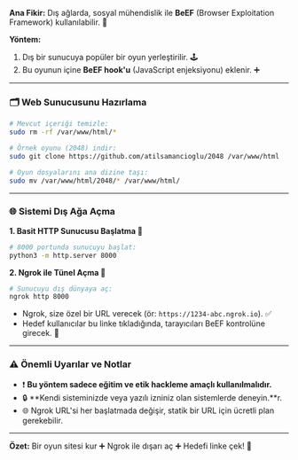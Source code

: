 **Ana Fikir:** Dış ağlarda, sosyal mühendislik ile **BeEF** (Browser Exploitation Framework) kullanılabilir. 🎯

**Yöntem:**
1.  Dış bir sunucuya popüler bir oyun yerleştirilir. 🕹️
2.  Bu oyunun içine **BeEF hook'u** (JavaScript enjeksiyonu) eklenir. ➕

---

### 🗂️ Web Sunucusunu Hazırlama 
```bash
# Mevcut içeriği temizle:
sudo rm -rf /var/www/html/*

# Örnek oyunu (2048) indir:
sudo git clone https://github.com/atilsamancioglu/2048 /var/www/html

# Oyun dosyalarını ana dizine taşı:
sudo mv /var/www/html/2048/* /var/www/html/
```
---

### 🌐 Sistemi Dış Ağa Açma

**1. Basit HTTP Sunucusu Başlatma 🐍**
```bash
# 8000 portunda sunucuyu başlat:
python3 -m http.server 8000
```

**2. Ngrok ile Tünel Açma 🌉**
```bash
# Sunucuyu dış dünyaya aç:
ngrok http 8000
```
-   Ngrok, size özel bir URL verecek (ör: `https://1234-abc.ngrok.io`). ✅
-   Hedef kullanıcılar bu linke tıkladığında, tarayıcıları BeEF kontrolüne girecek. 🎯

---

### ⚠️ Önemli Uyarılar ve Notlar

-   ❗ **Bu yöntem sadece eğitim ve etik hackleme amaçlı kullanılmalıdır.**
-   🔒 **Kendi sisteminizde veya yazılı izniniz olan sistemlerde deneyin.**r.
-   🌐 Ngrok URL'si her başlatmada değişir, statik bir URL için ücretli plan gerekebilir.

---

**Özet:** Bir oyun sitesi kur ➕ Ngrok ile dışarı aç ➕ Hedefi linke çek! 🎣